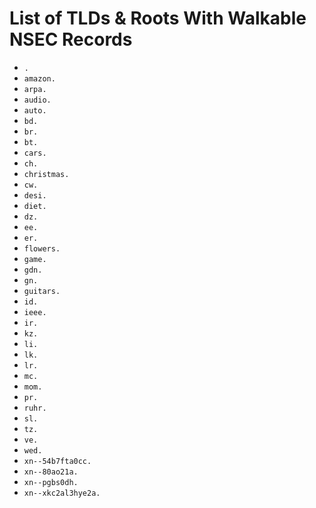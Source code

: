 # List of TLDs & Roots With Walkable NSEC Records

* `.`
* `amazon.`
* `arpa.`
* `audio.`
* `auto.`
* `bd.`
* `br.`
* `bt.`
* `cars.`
* `ch.`
* `christmas.`
* `cw.`
* `desi.`
* `diet.`
* `dz.`
* `ee.`
* `er.`
* `flowers.`
* `game.`
* `gdn.`
* `gn.`
* `guitars.`
* `id.`
* `ieee.`
* `ir.`
* `kz.`
* `li.`
* `lk.`
* `lr.`
* `mc.`
* `mom.`
* `pr.`
* `ruhr.`
* `sl.`
* `tz.`
* `ve.`
* `wed.`
* `xn--54b7fta0cc.`
* `xn--80ao21a.`
* `xn--pgbs0dh.`
* `xn--xkc2al3hye2a.`
